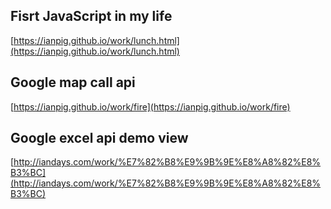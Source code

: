 
## Fisrt JavaScript in my life
[https://ianpig.github.io/work/lunch.html](https://ianpig.github.io/work/lunch.html)

## Google map call api
[https://ianpig.github.io/work/fire](https://ianpig.github.io/work/fire)

## Google excel api demo view
[http://iandays.com/work/%E7%82%B8%E9%9B%9E%E8%A8%82%E8%B3%BC](http://iandays.com/work/%E7%82%B8%E9%9B%9E%E8%A8%82%E8%B3%BC)

